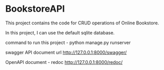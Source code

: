 # BookstoreAPI 
This project contains the code for CRUD operations of Online Bookstore.

In this project, I can use the default sqlite database.

command to run this project - 
  python manage.py runserver

swagger API document url
  http://127.0.0.1:8000/swagger/   

OpenAPI document - redoc
  http://127.0.0.1:8000/redoc/ 
